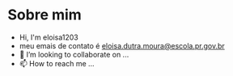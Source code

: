 # Sobre mim
- Hi, I'm eloisa1203
- meu emais de contato é eloisa.dutra.moura@escola.pr.gov.br
- 💞️ I’m looking to collaborate on ...
- 📫 How to reach me ...

<!---
eloisa1203/eloisa1203 is a ✨ special ✨ repository because its `README.md` (this file) appears on your GitHub profile.
You can click the Preview link to take a look at your changes.
--->
